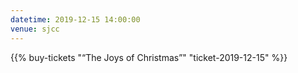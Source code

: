 ```yaml
---
datetime: 2019-12-15 14:00:00
venue: sjcc
---
```


{{% buy-tickets "“The Joys of Christmas”" "ticket-2019-12-15" %}}
